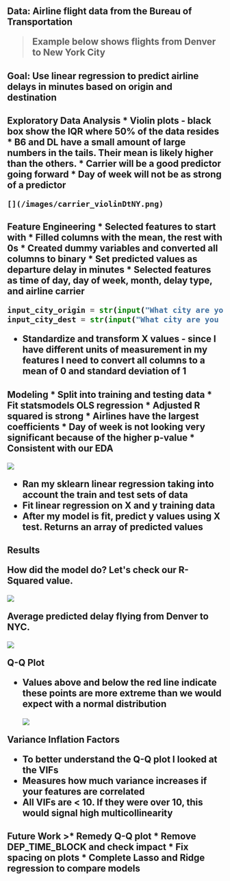 <h2>Data: Airline flight data from the Bureau of Transportation

>Example below shows flights from Denver to New York City

<h2> Goal: Use linear regression to predict airline delays in minutes based on origin and destination
<h2>Exploratory Data Analysis
* Violin plots - black box show the IQR where 50% of the data resides
* B6 and DL have a small amount of large numbers in the tails. Their mean is likely higher than the others.
* Carrier will be a good predictor going forward
* Day of week will not be as strong of a predictor

 	[](/images/carrier_violinDtNY.png)
  [](./day_of_week_violinDtNY.png)
<h2>Feature Engineering
* Selected features to start with
* Filled columns with the mean, the rest with 0s
* Created dummy variables and converted all columns to binary
* Set predicted values as departure delay in minutes
* Selected features as time of day, day of week, month, delay type, and airline carrier

  ```python
  input_city_origin = str(input("What city are you leaving from?"))
  input_city_dest = str(input("What city are you going to?"))"
  ```

* Standardize and transform X values - since I have different units of measurement in my features I need to convert all columns to a mean of 0 and standard deviation of 1


<h2>Modeling
* Split into training and testing data
* Fit statsmodels OLS regression
* Adjusted R squared is strong
* Airlines have the largest coefficients
* Day of week is not looking very significant because of the higher p-value
* Consistent with our EDA

  ![](./ols_summaryDtNY.png)
* Ran my sklearn linear regression taking into account the train and test sets of data
* Fit linear regression on X and y training data
* After my model is fit, predict y values using X test. Returns an array of predicted values


<h2>Results

How did the model do? Let's check our R-Squared value.


  ![](./test_scoreDtNY2.png)

Average predicted delay flying from Denver to NYC.

  ![](./predicted_meanDtNY2.png)


Q-Q Plot
* Values above and below the red line indicate these points are more extreme than we would expect with a normal distribution


  ![](./qq_pltDtNY.png)


Variance Inflation Factors
* To better understand the Q-Q plot I looked at the VIFs
* Measures how much variance increases if your features are correlated
* All VIFs are < 10. If they were over 10, this would signal high multicollinearity


<h2>Future Work
>* Remedy Q-Q plot
* Remove DEP_TIME_BLOCK and check impact
* Fix spacing on plots
* Complete Lasso and Ridge regression to compare models
